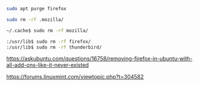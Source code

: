 ```sh
sudo apt purge firefox
```

```sh
sudo rm -rf .mozilla/
```

```sh
~/.cache$ sudo rm -rf mozilla/
```

```sh
:/usr/lib$ sudo rm -rf firefox/
:/usr/lib$ sudo rm -rf thunderbird/
```

https://askubuntu.com/questions/16758/removing-firefox-in-ubuntu-with-all-add-ons-like-it-never-existed

https://forums.linuxmint.com/viewtopic.php?t=304582